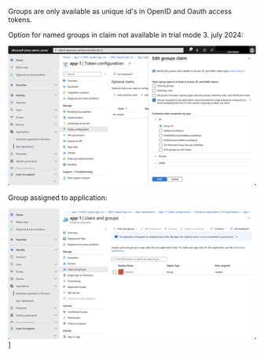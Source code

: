 Groups are only available as unique id's in OpenID and Oauth access tokens.

Option for named groups in claim not available in trial mode 3. july 2024:

!["cloud only group display names not available"](cloud-only-group-display-names-not-available.png)


Group assigned to application:

!["group assigned to application"](group-assigned-to-application.png)]
